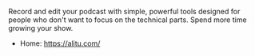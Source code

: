 Record and edit your podcast with simple, powerful tools designed for people who don't want to focus on the technical parts. Spend more time growing your show.

* Home: https://alitu.com/
